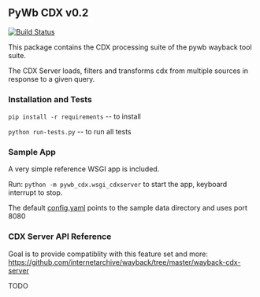 ## PyWb CDX v0.2

[![Build Status](https://travis-ci.org/ikreymer/pywb_cdx.png?branch=master)](https://travis-ci.org/ikreymer/pywb_cdx)


This package contains the CDX processing suite of the pywb wayback tool suite.

The CDX Server loads, filters and transforms cdx from multiple sources in response
to a given query.

### Installation and Tests

`pip install -r requirements` -- to install

`python run-tests.py` -- to run all tests


### Sample App

A very simple reference WSGI app is included.

Run: `python -m pywb_cdx.wsgi_cdxserver` to start the app, keyboard interrupt to stop.

The default [config.yaml](pywb_cdx/config.yaml) points to the sample data directory
and uses port 8080

### CDX Server API Reference

Goal is to provide compatiblity with this feature set and more:
https://github.com/internetarchive/wayback/tree/master/wayback-cdx-server

TODO




